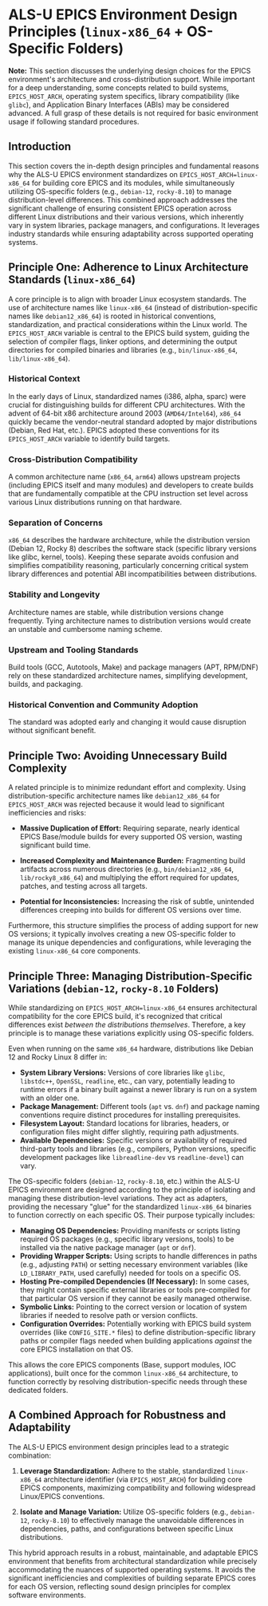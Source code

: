 # ALS-U EPICS Environment Design Principles (`linux-x86_64` + OS-Specific Folders)

**Note:** This section discusses the underlying design choices for the EPICS environment's architecture and cross-distribution support. While important for a deep understanding, some concepts related to build systems, `EPICS_HOST_ARCH`, operating system specifics, library compatibility (like `glibc`), and Application Binary Interfaces (ABIs) may be considered advanced. A full grasp of these details is not required for basic environment usage if following standard procedures.

## Introduction

This section covers the in-depth design principles and fundamental reasons why the ALS-U EPICS environment standardizes on `EPICS_HOST_ARCH=linux-x86_64` for building core EPICS and its modules, while simultaneously utilizing OS-specific folders (e.g., `debian-12`, `rocky-8.10`) to manage distribution-level differences. This combined approach addresses the significant challenge of ensuring consistent EPICS operation across different Linux distributions and their various versions, which inherently vary in system libraries, package managers, and configurations. It leverages industry standards while ensuring adaptability across supported operating systems.


## Principle One: Adherence to Linux Architecture Standards (`linux-x86_64`)

A core principle is to align with broader Linux ecosystem standards. The use of architecture names like `linux-x86_64` (instead of distribution-specific names like `debian12_x86_64`) is rooted in historical conventions, standardization, and practical considerations within the Linux world. The `EPICS_HOST_ARCH` variable is central to the EPICS build system, guiding the selection of compiler flags, linker options, and determining the output directories for compiled binaries and libraries (e.g., `bin/linux-x86_64`, `lib/linux-x86_64`).

### Historical Context
In the early days of Linux, standardized names (i386, alpha, sparc) were crucial for distinguishing builds for different CPU architectures. With the advent of 64-bit x86 architecture around 2003 (`AMD64/Intel64`), `x86_64` quickly became the vendor-neutral standard adopted by major distributions (Debian, Red Hat, etc.). EPICS adopted these conventions for its `EPICS_HOST_ARCH` variable to identify build targets.

### Cross-Distribution Compatibility

A common architecture name (`x86_64`, `arm64`) allows upstream projects (including EPICS itself and many modules) and developers to create builds that are fundamentally compatible at the CPU instruction set level across various Linux distributions running on that hardware.

### Separation of Concerns

`x86_64` describes the hardware architecture, while the distribution version (Debian 12, Rocky 8) describes the software stack (specific library versions like glibc, kernel, tools). Keeping these separate avoids confusion and simplifies compatibility reasoning, particularly concerning critical system library differences and potential ABI incompatibilities between distributions.

### Stability and Longevity
Architecture names are stable, while distribution versions change frequently. Tying architecture names to distribution versions would create an unstable and cumbersome naming scheme.

### Upstream and Tooling Standards
Build tools (GCC, Autotools, Make) and package managers (APT, RPM/DNF) rely on these standardized architecture names, simplifying development, builds, and packaging.

### Historical Convention and Community Adoption
The standard was adopted early and changing it would cause disruption without significant benefit.

## Principle Two: Avoiding Unnecessary Build Complexity

A related principle is to minimize redundant effort and complexity. Using distribution-specific architecture names like `debian12_x86_64` for `EPICS_HOST_ARCH` was rejected because it would lead to significant inefficiencies and risks:

*   **Massive Duplication of Effort:** Requiring separate, nearly identical EPICS Base/module builds for every supported OS version, wasting significant build time.

*   **Increased Complexity and Maintenance Burden:** Fragmenting build artifacts across numerous directories (e.g., `bin/debian12_x86_64`, `lib/rocky8_x86_64`) and multiplying the effort required for updates, patches, and testing across all targets.

*   **Potential for Inconsistencies:** Increasing the risk of subtle, unintended differences creeping into builds for different OS versions over time.

Furthermore, this structure simplifies the process of adding support for new OS versions; it typically involves creating a new OS-specific folder to manage its unique dependencies and configurations, while leveraging the existing `linux-x86_64` core components.

## Principle Three: Managing Distribution-Specific Variations (`debian-12`, `rocky-8.10` Folders)

While standardizing on `EPICS_HOST_ARCH=linux-x86_64` ensures architectural compatibility for the core EPICS build, it's recognized that critical differences exist *between the distributions themselves*. Therefore, a key principle is to manage these variations explicitly using OS-specific folders.

Even when running on the same `x86_64` hardware, distributions like Debian 12 and Rocky Linux 8 differ in:

*   **System Library Versions:** Versions of core libraries like `glibc`, `libstdc++`, `OpenSSL`, `readline`, etc., can vary, potentially leading to runtime errors if a binary built against a newer library is run on a system with an older one.
*   **Package Management:** Different tools (`apt` vs. `dnf`) and package naming conventions require distinct procedures for installing prerequisites.
*   **Filesystem Layout:** Standard locations for libraries, headers, or configuration files might differ slightly, requiring path adjustments.
*   **Available Dependencies:** Specific versions or availability of required third-party tools and libraries (e.g., compilers, Python versions, specific development packages like `libreadline-dev` vs `readline-devel`) can vary.

The OS-specific folders (`debian-12`, `rocky-8.10`, etc.) within the ALS-U EPICS environment are designed according to the principle of isolating and managing these distribution-level variations. They act as adapters, providing the necessary "glue" for the standardized `linux-x86_64` binaries to function correctly on each specific OS. Their purpose typically includes:

*   **Managing OS Dependencies:** Providing manifests or scripts listing required OS packages (e.g., specific library versions, tools) to be installed via the native package manager (`apt` or `dnf`).
*   **Providing Wrapper Scripts:** Using scripts to handle differences in paths (e.g., adjusting `PATH`) or setting necessary environment variables (like `LD_LIBRARY_PATH`, used carefully) needed for tools on a specific OS.
*   **Hosting Pre-compiled Dependencies (If Necessary):** In some cases, they might contain specific external libraries or tools pre-compiled for that particular OS version if they cannot be easily managed otherwise.
*   **Symbolic Links:** Pointing to the correct version or location of system libraries if needed to resolve path or version conflicts.
*   **Configuration Overrides:** Potentially working with EPICS build system overrides (like `CONFIG_SITE.*` files) to define distribution-specific library paths or compiler flags needed when building applications *against* the core EPICS installation on that OS.

This allows the core EPICS components (Base, support modules, IOC applications), built once for the common `linux-x86_64` architecture, to function correctly by resolving distribution-specific needs through these dedicated folders.


## A Combined Approach for Robustness and Adaptability

The ALS-U EPICS environment design principles lead to a strategic combination:

1.  **Leverage Standardization:** Adhere to the stable, standardized `linux-x86_64` architecture identifier (via `EPICS_HOST_ARCH`) for building core EPICS components, maximizing compatibility and following widespread Linux/EPICS conventions.

2.  **Isolate and Manage Variation:** Utilize OS-specific folders (e.g., `debian-12`, `rocky-8.10`) to effectively manage the unavoidable differences in dependencies, paths, and configurations between specific Linux distributions.

This hybrid approach results in a robust, maintainable, and adaptable EPICS environment that benefits from architectural standardization while precisely accommodating the nuances of supported operating systems. It avoids the significant inefficiencies and complexities of building separate EPICS cores for each OS version, reflecting sound design principles for complex software environments.
